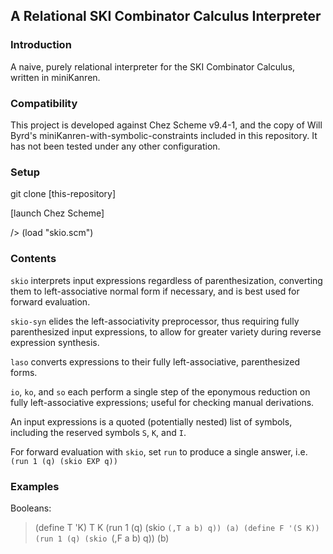 ## A Relational SKI Combinator Calculus Interpreter

### Introduction
A naive, purely relational interpreter for the SKI Combinator Calculus, written in miniKanren.

### Compatibility
This project is developed against Chez Scheme v9.4-1, and the copy of Will Byrd's miniKanren-with-symbolic-constraints included in this repository. It has not been tested under any other configuration.

### Setup
git clone [this-repository]

[launch Chez Scheme]

/> (load "skio.scm")

### Contents
````skio```` interprets input expressions regardless of parenthesization, converting them to left-associative normal form if necessary, and is best used for forward evaluation.

````skio-syn```` elides the left-associativity preprocessor, thus requiring fully parenthesized input expressions, to allow for greater variety during reverse expression synthesis.

````laso```` converts expressions to their fully left-associative, parenthesized forms.

````io````, ````ko````, and ````so```` each perform a single step of the eponymous reduction on fully left-associative expressions; useful for checking manual derivations. 

An input expressions is a quoted (potentially nested) list of symbols, including the reserved symbols ````S````, ````K````, and ````I````.

For forward evaluation with ````skio````, set ````run```` to produce a single answer, i.e. ````(run 1 (q) (skio EXP q))````

### Examples
Booleans:
> (define T 'K)
> T
K
> (run 1 (q) (skio `(,T a b) q))
(a)
> (define F '(S K))
> (run 1 (q) (skio `(,F a b) q))
(b)






